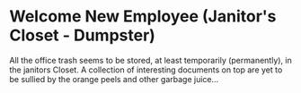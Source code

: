 # Welcome New Employee (Janitor's Closet - Dumpster)

All the office trash seems to be stored, at least temporarily (permanently), in the janitors Closet. A collection of interesting documents on top are yet to be sullied by the orange peels and other garbage juice...

